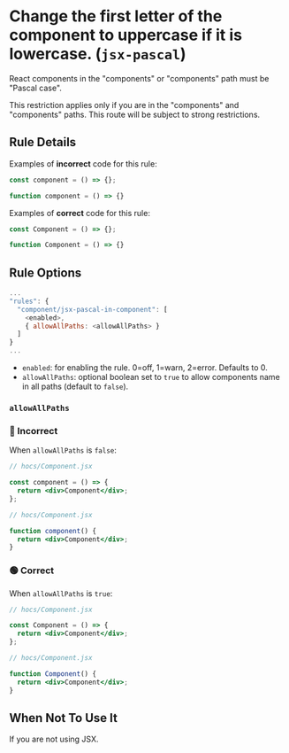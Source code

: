 # Change the first letter of the component to uppercase if it is lowercase. (`jsx-pascal`)

React components in the "components" or "components" path must be "Pascal case".

This restriction applies only if you are in the "components" and "components" paths. This route will be subject to strong restrictions.

## Rule Details

Examples of **incorrect** code for this rule:

```jsx
const component = () => {};
```

```jsx
function component = () => {}
```

Examples of **correct** code for this rule:

```jsx
const Component = () => {};
```

```jsx
function Component = () => {}
```

## Rule Options

```js
...
"rules": {
  "component/jsx-pascal-in-component": [
    <enabled>,
    { allowAllPaths: <allowAllPaths> }
  ]
}
...


```

- `enabled`: for enabling the rule. 0=off, 1=warn, 2=error. Defaults to 0.
- `allowAllPaths`: optional boolean set to `true` to allow components name in all paths (default to `false`).

### `allowAllPaths`

### 🔴 Incorrect

When `allowAllPaths` is `false`:

```jsx
// hocs/Component.jsx

const component = () => {
  return <div>Component</div>;
};
```

```jsx
// hocs/Component.jsx

function component() {
  return <div>Component</div>;
}
```

### 🟢 Correct

When `allowAllPaths` is `true`:

```jsx
// hocs/Component.jsx

const Component = () => {
  return <div>Component</div>;
};
```

```jsx
// hocs/Component.jsx

function Component() {
  return <div>Component</div>;
}
```

## When Not To Use It

If you are not using JSX.
